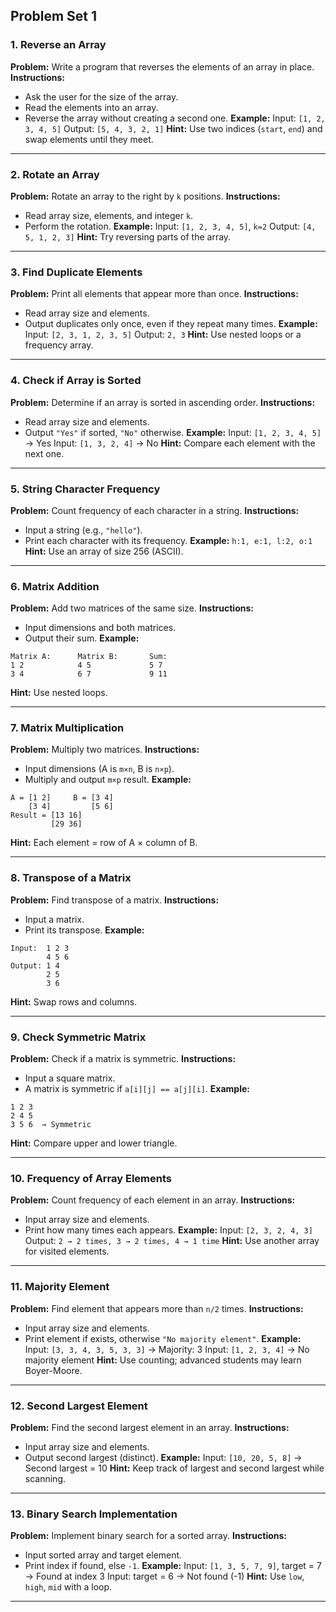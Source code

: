##  Problem Set 1

### 1. Reverse an Array

**Problem:** Write a program that reverses the elements of an array in place.
**Instructions:**

* Ask the user for the size of the array.
* Read the elements into an array.
* Reverse the array without creating a second one.
  **Example:**
  Input: `[1, 2, 3, 4, 5]`
  Output: `[5, 4, 3, 2, 1]`
  **Hint:** Use two indices (`start`, `end`) and swap elements until they meet.

---

### 2. Rotate an Array

**Problem:** Rotate an array to the right by `k` positions.
**Instructions:**

* Read array size, elements, and integer `k`.
* Perform the rotation.
  **Example:**
  Input: `[1, 2, 3, 4, 5]`, `k=2`
  Output: `[4, 5, 1, 2, 3]`
  **Hint:** Try reversing parts of the array.

---

### 3. Find Duplicate Elements

**Problem:** Print all elements that appear more than once.
**Instructions:**

* Read array size and elements.
* Output duplicates only once, even if they repeat many times.
  **Example:**
  Input: `[2, 3, 1, 2, 3, 5]`
  Output: `2, 3`
  **Hint:** Use nested loops or a frequency array.

---

### 4. Check if Array is Sorted

**Problem:** Determine if an array is sorted in ascending order.
**Instructions:**

* Read array size and elements.
* Output `"Yes"` if sorted, `"No"` otherwise.
  **Example:**
  Input: `[1, 2, 3, 4, 5]` → Yes
  Input: `[1, 3, 2, 4]` → No
  **Hint:** Compare each element with the next one.

---

### 5. String Character Frequency

**Problem:** Count frequency of each character in a string.
**Instructions:**

* Input a string (e.g., `"hello"`).
* Print each character with its frequency.
  **Example:**
  `h:1, e:1, l:2, o:1`
  **Hint:** Use an array of size 256 (ASCII).

---

### 6. Matrix Addition

**Problem:** Add two matrices of the same size.
**Instructions:**

* Input dimensions and both matrices.
* Output their sum.
  **Example:**

```
Matrix A:      Matrix B:       Sum:
1 2            4 5             5 7
3 4            6 7             9 11
```

**Hint:** Use nested loops.

---

### 7. Matrix Multiplication

**Problem:** Multiply two matrices.
**Instructions:**

* Input dimensions (A is `m×n`, B is `n×p`).
* Multiply and output `m×p` result.
  **Example:**

```
A = [1 2]     B = [3 4]
    [3 4]         [5 6]
Result = [13 16]
         [29 36]
```

**Hint:** Each element = row of A × column of B.

---

### 8. Transpose of a Matrix

**Problem:** Find transpose of a matrix.
**Instructions:**

* Input a matrix.
* Print its transpose.
  **Example:**

```
Input:  1 2 3
        4 5 6
Output: 1 4
        2 5
        3 6
```

**Hint:** Swap rows and columns.

---

### 9. Check Symmetric Matrix

**Problem:** Check if a matrix is symmetric.
**Instructions:**

* Input a square matrix.
* A matrix is symmetric if `a[i][j] == a[j][i]`.
  **Example:**

```
1 2 3
2 4 5
3 5 6  → Symmetric
```

**Hint:** Compare upper and lower triangle.

---

### 10. Frequency of Array Elements

**Problem:** Count frequency of each element in an array.
**Instructions:**

* Input array size and elements.
* Print how many times each appears.
  **Example:**
  Input: `[2, 3, 2, 4, 3]`
  Output: `2 → 2 times, 3 → 2 times, 4 → 1 time`
  **Hint:** Use another array for visited elements.

---

### 11. Majority Element

**Problem:** Find element that appears more than `n/2` times.
**Instructions:**

* Input array size and elements.
* Print element if exists, otherwise `"No majority element"`.
  **Example:**
  Input: `[3, 3, 4, 3, 5, 3, 3]` → Majority: 3
  Input: `[1, 2, 3, 4]` → No majority element
  **Hint:** Use counting; advanced students may learn Boyer-Moore.

---

### 12. Second Largest Element

**Problem:** Find the second largest element in an array.
**Instructions:**

* Input array size and elements.
* Output second largest (distinct).
  **Example:**
  Input: `[10, 20, 5, 8]` → Second largest = 10
  **Hint:** Keep track of largest and second largest while scanning.

---

### 13. Binary Search Implementation

**Problem:** Implement binary search for a sorted array.
**Instructions:**

* Input sorted array and target element.
* Print index if found, else `-1`.
  **Example:**
  Input: `[1, 3, 5, 7, 9]`, target = 7 → Found at index 3
  Input: target = 6 → Not found (-1)
  **Hint:** Use `low`, `high`, `mid` with a loop.

---

